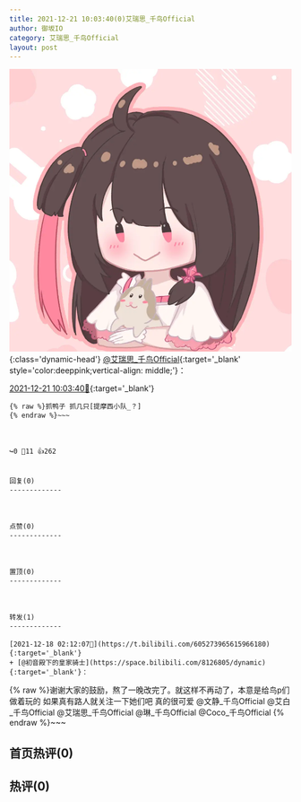 ```yaml
---
title: 2021-12-21 10:03:40(0)艾瑞思_千鸟Official
author: 御坂IO
category: 艾瑞思_千鸟Official
layout: post
---
```


![img](/images/7e08840c56f251de28bdf766b647bd5fe9a5d50a.jpg){:class='dynamic-head'}
[@艾瑞思_千鸟Official](https://space.bilibili.com/1090010845/dynamic){:target='_blank' style='color:deeppink;vertical-align: middle;'}：

[2021-12-21 10:03:40🔗](https://t.bilibili.com/606508738644877189){:target='_blank'}

~~~
{% raw %}抓鸭子 抓几只[提摩西小队_？]
{% endraw %}~~~



↪️0 💬11 👍262


回复(0)
-------------



点赞(0)
-------------



置顶(0)
-------------



转发(1)
-------------

[2021-12-18 02:12:07🔗](https://t.bilibili.com/605273965615966180){:target='_blank'}
+ [@初音殿下的皇家骑士](https://space.bilibili.com/8126805/dynamic){:target='_blank'}：
~~~
{% raw %}谢谢大家的鼓励，熬了一晚改完了。就这样不再动了，本意是给鸟p们做着玩的
如果真有路人就关注一下她们吧 真的很可爱
@文静_千鸟Official @艾白_千鸟Official @艾瑞思_千鸟Official @琳_千鸟Official @Coco_千鸟Official
{% endraw %}~~~






首页热评(0)
-------------



热评(0)
-------------



